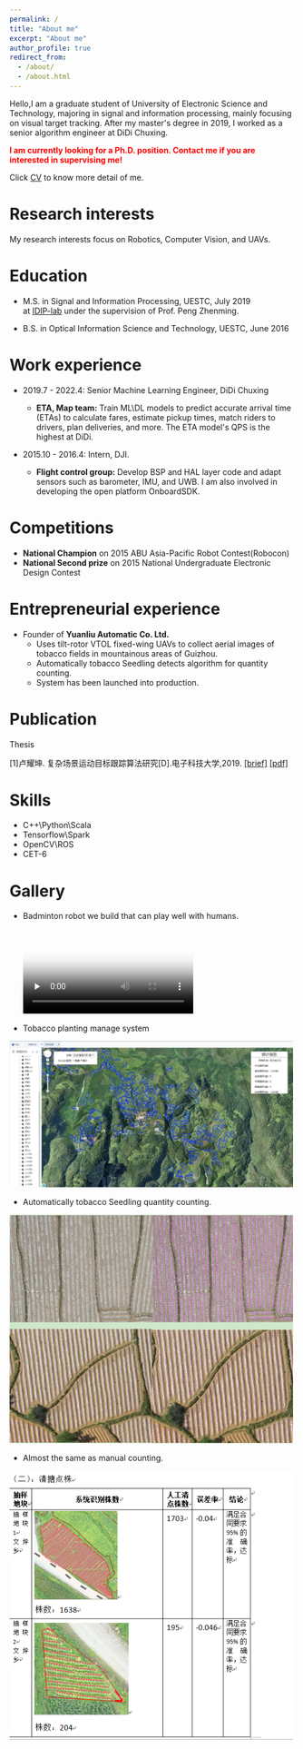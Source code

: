 ```yaml
---
permalink: /
title: "About me"
excerpt: "About me"
author_profile: true
redirect_from: 
  - /about/
  - /about.html
---
```

<script>
var _hmt = _hmt || [];
(function() {
  var hm = document.createElement("script");
  hm.src = "https://hm.baidu.com/hm.js?3e3ac010d74e14b7ea608faa27aacc7d";
  var s = document.getElementsByTagName("script")[0]; 
  s.parentNode.insertBefore(hm, s);
})();
</script>

<!-- Global site tag (gtag.js) - Google Analytics -->
<script async src="https://www.googletagmanager.com/gtag/js?id=G-VZEWKM2DNL"></script>
<script>
  window.dataLayer = window.dataLayer || [];
  function gtag(){dataLayer.push(arguments);}
  gtag('js', new Date());

  gtag('config', 'G-VZEWKM2DNL');
</script>

  Hello,I am a graduate student of University of Electronic Science and Technology, majoring in signal and information processing, mainly focusing on visual target tracking. After my master's degree in 2019, I worked as a senior algorithm engineer at DiDi Chuxing.  
 
  **<font color=red>I am currently looking for a Ph.D. position. Contact me if you are interested in supervising me!</font><br />**

  Click [CV](/cv) to know more detail of me.


Research interests
======
My research interests focus on Robotics, Computer Vision, and UAVs.


Education
======
* M.S. in Signal and Information Processing, UESTC, July 2019  
at [IDIP-lab](https://idiplab.uestc.cn/) under the supervision of Prof. Peng Zhenming.

* B.S. in Optical Information Science and Technology, UESTC, June 2016

Work experience
======
*  2019.7 - 2022.4: Senior Machine Learning Engineer, DiDi Chuxing  
   * **ETA, Map team:** Train ML\DL models to predict accurate arrival time (ETAs) to calculate fares, estimate pickup times, match riders to drivers, plan deliveries, and more. The ETA model's QPS is the highest at DiDi.


* 2015.10 - 2016.4: Intern, DJI.
  *  **Flight control group:** Develop BSP and HAL layer code and adapt sensors such as barometer, IMU, and UWB. I am also involved in developing the open platform OnboardSDK.

Competitions 
======
* **National Champion** on 2015 ABU Asia-Pacific Robot Contest(Robocon)  
* **National Second prize** on 2015 National Undergraduate Electronic Design Contest



Entrepreneurial experience
======
* Founder of **Yuanliu Automatic Co. Ltd.**  
  * Uses tilt-rotor VTOL fixed-wing UAVs to collect aerial images of tobacco fields in mountainous areas of Guizhou.
  * Automatically tobacco Seedling detects algorithm for quantity counting. 
  * System has been launched into production.

Publication
======
Thesis

[1]卢耀坤. 复杂场景运动目标跟踪算法研究[D].电子科技大学,2019.  [[brief]](files/brief-of-dissertation.pdf)  [[pdf]](files/thesis-tracking.pdf)


Skills
======
* C++\Python\Scala
* Tensorflow\Spark
* OpenCV\ROS
*	CET-6


Gallery
======

* Badminton robot we build that can play well with humans.  

  <video id="video" controls="" preload="none" poster="files/badminton-robot_Moment.jpg">
        <source id="mp4" src="files/badminton-robot.mp4" type="video/mp4" width="800">
  </videos>

* Tobacco planting manage system  
<img src="files/tobacco2.png" alt="drawing" width="500"/>

* Automatically tobacco Seedling quantity counting.  
<img src="files/tobacco_detect.png" alt="drawing" width="500"/>

* Almost the same as manual counting.  
<img src="files/tobacco_count.png" alt="drawing" width="500"/>

